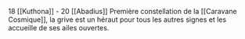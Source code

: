18 [[Kuthona]] - 20 [[Abadius]]
Première constellation de la [[Caravane Cosmique]], la grive est un héraut pour tous les autres signes et les accueille de ses ailes ouvertes.